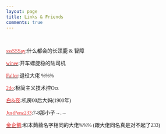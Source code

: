 ```yaml
---
layout: page
title: Links & Friends
comments: true
---
```

 

[<font color=#e42b2b face="黑体">sssSSSay</font>](https://ssssssay.github.io/):<font face="黑体">什么都会的长颈鹿 & 智障</font>

[<font color=#e42b2b face="黑体">winee</font>](http://blog.leanote.com/winee):<font face="黑体">开车螺旋稳的陆司机</font>

[<font color=#e42b2b face="黑体">Faller</font>](http://blog.leanote.com/faller):<font face="黑体">退役大佬 %%%</font>

[<font color=#e42b2b face="黑体">2do</font>](http://2do.bitcron.com/):<font face="黑体">极简主义技术控Orz</font>

[<font color=#e42b2b face="黑体">白&夜</font>](http://www.cnblogs.com/whitenight/):<font face="黑体">机房00后大妈(1900年)</font>

[<font color=#e42b2b face="黑体">JustPenz233</font>](http://blog.csdn.net/justpenz233):<font face="黑体">7-8那小子→.→</font>

[<font color=#e42b2b face="黑体">金企鹅</font>](http://oi.self-jqe.win/):<font face="黑体">和本蒟蒻名字相同的大佬%%% (跟大佬同名真是对不起了233)</font>
